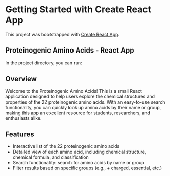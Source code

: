 # Getting Started with Create React App

This project was bootstrapped with [Create React App](https://github.com/facebook/create-react-app).

## Proteinogenic Amino Acids - React App

In the project directory, you can run:

## Overview

Welcome to the Proteinogenic Amino Acids! This is a small React application 
designed to help users explore the chemical structures and properties of the 22 proteinogenic amino acids. 
With an easy-to-use search functionality, you can quickly look up amino acids by their name or group, 
making this app an excellent resource for students, researchers, and enthusiasts alike.


## Features

- Interactive list of the 22 proteinogenic amino acids
- Detailed view of each amino acid, including chemical structure, chemical formula, and classification
- Search functionality: search for amino acids by name or group
- Filter results based on specific groups (e.g., + charged, essential, etc.)

